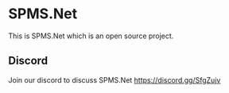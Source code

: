 # SPMS.Net 

This is SPMS.Net which is an open source project.


## Discord

Join our discord to discuss SPMS.Net https://discord.gg/SfgZujv
